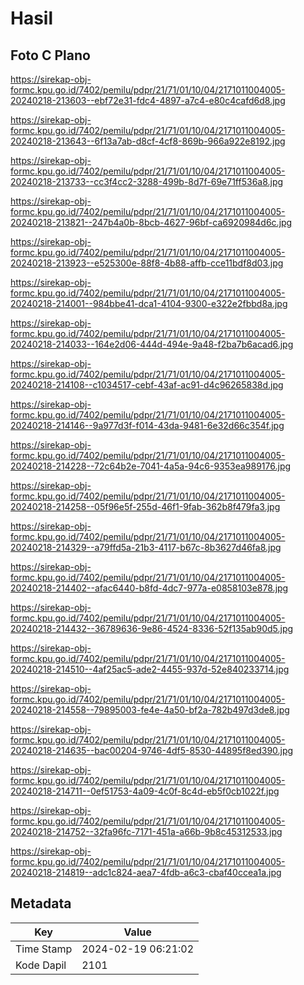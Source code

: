 # Hasil

## Foto C Plano

https://sirekap-obj-formc.kpu.go.id/7402/pemilu/pdpr/21/71/01/10/04/2171011004005-20240218-213603--ebf72e31-fdc4-4897-a7c4-e80c4cafd6d8.jpg

https://sirekap-obj-formc.kpu.go.id/7402/pemilu/pdpr/21/71/01/10/04/2171011004005-20240218-213643--6f13a7ab-d8cf-4cf8-869b-966a922e8192.jpg

https://sirekap-obj-formc.kpu.go.id/7402/pemilu/pdpr/21/71/01/10/04/2171011004005-20240218-213733--cc3f4cc2-3288-499b-8d7f-69e71ff536a8.jpg

https://sirekap-obj-formc.kpu.go.id/7402/pemilu/pdpr/21/71/01/10/04/2171011004005-20240218-213821--247b4a0b-8bcb-4627-96bf-ca6920984d6c.jpg

https://sirekap-obj-formc.kpu.go.id/7402/pemilu/pdpr/21/71/01/10/04/2171011004005-20240218-213923--e525300e-88f8-4b88-affb-cce11bdf8d03.jpg

https://sirekap-obj-formc.kpu.go.id/7402/pemilu/pdpr/21/71/01/10/04/2171011004005-20240218-214001--984bbe41-dca1-4104-9300-e322e2fbbd8a.jpg

https://sirekap-obj-formc.kpu.go.id/7402/pemilu/pdpr/21/71/01/10/04/2171011004005-20240218-214033--164e2d06-444d-494e-9a48-f2ba7b6acad6.jpg

https://sirekap-obj-formc.kpu.go.id/7402/pemilu/pdpr/21/71/01/10/04/2171011004005-20240218-214108--c1034517-cebf-43af-ac91-d4c96265838d.jpg

https://sirekap-obj-formc.kpu.go.id/7402/pemilu/pdpr/21/71/01/10/04/2171011004005-20240218-214146--9a977d3f-f014-43da-9481-6e32d66c354f.jpg

https://sirekap-obj-formc.kpu.go.id/7402/pemilu/pdpr/21/71/01/10/04/2171011004005-20240218-214228--72c64b2e-7041-4a5a-94c6-9353ea989176.jpg

https://sirekap-obj-formc.kpu.go.id/7402/pemilu/pdpr/21/71/01/10/04/2171011004005-20240218-214258--05f96e5f-255d-46f1-9fab-362b8f479fa3.jpg

https://sirekap-obj-formc.kpu.go.id/7402/pemilu/pdpr/21/71/01/10/04/2171011004005-20240218-214329--a79ffd5a-21b3-4117-b67c-8b3627d46fa8.jpg

https://sirekap-obj-formc.kpu.go.id/7402/pemilu/pdpr/21/71/01/10/04/2171011004005-20240218-214402--afac6440-b8fd-4dc7-977a-e0858103e878.jpg

https://sirekap-obj-formc.kpu.go.id/7402/pemilu/pdpr/21/71/01/10/04/2171011004005-20240218-214432--36789636-9e86-4524-8336-52f135ab90d5.jpg

https://sirekap-obj-formc.kpu.go.id/7402/pemilu/pdpr/21/71/01/10/04/2171011004005-20240218-214510--4af25ac5-ade2-4455-937d-52e840233714.jpg

https://sirekap-obj-formc.kpu.go.id/7402/pemilu/pdpr/21/71/01/10/04/2171011004005-20240218-214558--79895003-fe4e-4a50-bf2a-782b497d3de8.jpg

https://sirekap-obj-formc.kpu.go.id/7402/pemilu/pdpr/21/71/01/10/04/2171011004005-20240218-214635--bac00204-9746-4df5-8530-44895f8ed390.jpg

https://sirekap-obj-formc.kpu.go.id/7402/pemilu/pdpr/21/71/01/10/04/2171011004005-20240218-214711--0ef51753-4a09-4c0f-8c4d-eb5f0cb1022f.jpg

https://sirekap-obj-formc.kpu.go.id/7402/pemilu/pdpr/21/71/01/10/04/2171011004005-20240218-214752--32fa96fc-7171-451a-a66b-9b8c45312533.jpg

https://sirekap-obj-formc.kpu.go.id/7402/pemilu/pdpr/21/71/01/10/04/2171011004005-20240218-214819--adc1c824-aea7-4fdb-a6c3-cbaf40ccea1a.jpg


## Metadata

| Key        | Value               |
| ---------- | ------------------- |
| Time Stamp | 2024-02-19 06:21:02 |
| Kode Dapil | 2101                |



